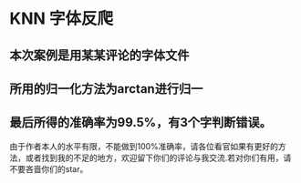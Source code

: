 # KNN 字体反爬
## 本次案例是用某某评论的字体文件
## 所用的归一化方法为arctan进行归一
## 最后所得的准确率为99.5%，有3个字判断错误。
由于作者本人的水平有限，不能做到100%准确率，请各位看官如果有更好的方法，或者找到我的不足的地方，欢迎留下你们的评论与我交流.若对你们有用，请不要吝啬你们的star。
